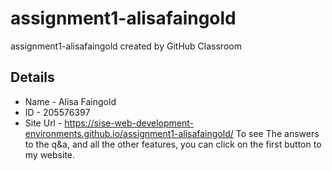 # assignment1-alisafaingold
assignment1-alisafaingold created by GitHub Classroom

## Details 
* Name - Alisa Faingold
* ID - 205576397
* Site Url - https://sise-web-development-environments.github.io/assignment1-alisafaingold/
To see The answers to the q&a, and all the other features, you can click on the first button to my website.
